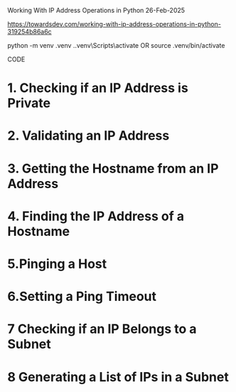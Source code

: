 Working With IP Address Operations in Python
26-Feb-2025

https://towardsdev.com/working-with-ip-address-operations-in-python-319254b86a6c


python -m venv .venv
.\.venv\Scripts\activate
OR
source .venv/bin/activate


CODE
# 1. Checking if an IP Address is Private
# 2. Validating an IP Address
# 3. Getting the Hostname from an IP Address
# 4. Finding the IP Address of a Hostname
# 5.Pinging a Host
# 6.Setting a Ping Timeout
# 7 Checking if an IP Belongs to a Subnet
# 8 Generating a List of IPs in a Subnet